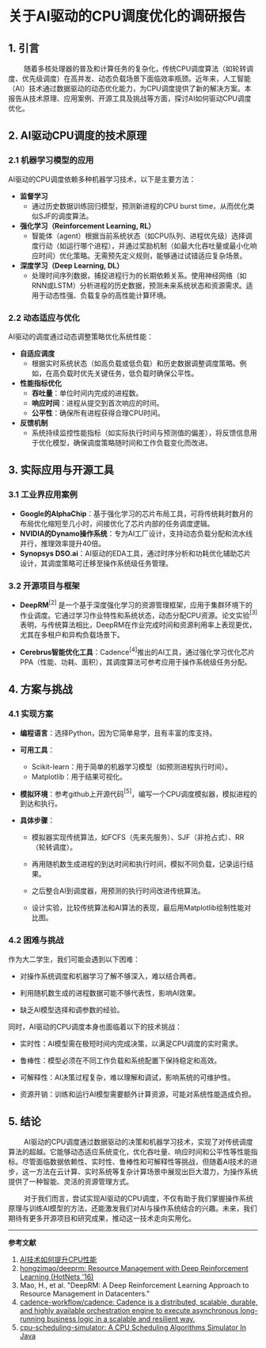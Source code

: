 # 关于AI驱动的CPU调度优化的调研报告

## 1. 引言

        随着多核处理器的普及和计算任务的复杂化，传统CPU调度算法（如轮转调度、优先级调度）在高并发、动态负载场景下面临效率瓶颈。近年来，人工智能（AI）技术通过数据驱动的动态优化能力，为CPU调度提供了新的解决方案。本报告从技术原理、应用案例、开源工具及挑战等方面，探讨AI如何驱动CPU调度优化。  

## 2. AI驱动CPU调度的技术原理

### 2.1 机器学习模型的应用

AI驱动的CPU调度依赖多种机器学习技术，以下是主要方法：

- **监督学习**
  - 通过历史数据训练回归模型，预测新进程的CPU burst time，从而优化类似SJF的调度算法。
- **强化学习（Reinforcement Learning, RL）**
  - 智能体（agent）根据当前系统状态（如CPU队列、进程优先级）选择调度行动（如运行哪个进程），并通过奖励机制（如最大化吞吐量或最小化响应时间）优化策略。无需预先定义规则，能够通过试错适应复杂场景。
- **深度学习（Deep Learning, DL）**
  - 处理时间序列数据，捕捉进程行为的长期依赖关系。使用神经网络（如RNN或LSTM）分析进程的历史数据，预测未来系统状态和资源需求。适用于动态性强、负载复杂的高性能计算环境。

### 2.2 动态适应与优化

AI驱动的调度通过动态调整策略优化系统性能：

- **自适应调度**
  - 根据实时系统状态（如高负载或低负载）和历史数据调整调度策略。例如，在高负载时优先关键任务，低负载时确保公平性。
- **性能指标优化**
  - **吞吐量**：单位时间内完成的进程数。
  - **响应时间**：进程从提交到首次响应的时间。
  - **公平性**：确保所有进程获得合理CPU时间。
- **反馈机制**
  - 系统持续监控性能指标（如实际执行时间与预测值的偏差），将反馈信息用于优化模型，确保调度策略随时间和工作负载变化而改进。

## 3. 实际应用与开源工具

### 3.1 工业界应用案例

- **Google的AlphaChip**：基于强化学习的芯片布局工具，可将传统耗时数月的布局优化缩短至几小时，间接优化了芯片内部的任务调度逻辑。  
- **NVIDIA的Dynamo操作系统**：专为AI工厂设计，支持动态负载分配和流水线并行，推理效率提升40倍。  
- **Synopsys DSO.ai**：AI驱动的EDA工具，通过时序分析和功耗优化辅助芯片设计，其调度策略可迁移至操作系统级任务管理。  

### 3.2 开源项目与框架

- **DeepRM**$^{[2]}$ 是一个基于深度强化学习的资源管理框架，应用于集群环境下的作业调度。它通过学习作业特性和系统状态，动态分配CPU资源。论文实验$^{[3]}$表明，与传统算法相比，DeepRM在作业完成时间和资源利用率上表现更优，尤其在多租户和异构负载场景下。

- **Cerebrus智能优化工具**：Cadence$^{[4]}$推出的AI工具，通过强化学习优化芯片PPA（性能、功耗、面积），其调度算法可参考应用于操作系统级任务分配。  

## 4. 方案与挑战

### 4.1 实现方案

- **编程语言**：选择Python，因为它简单易学，且有丰富的库支持。

- **可用工具**：
  
  - Scikit-learn：用于简单的机器学习模型（如预测进程执行时间）。
  - Matplotlib：用于结果可视化。

- **模拟环境**：参考github上开源代码$^{[5]}$，编写一个CPU调度模拟器，模拟进程的到达和执行。

- **具体步骤**：
  
  - 模拟器实现传统算法，如FCFS（先来先服务）、SJF（非抢占式）、RR（轮转调度）。
  
  - 再用随机数生成进程的到达时间和执行时间，模拟不同负载，记录运行结果。
  
  - 之后整合AI到调度器，用预测的执行时间改进传统算法。
  
  - 设计实验，比较传统算法和AI算法的表现，最后用Matplotlib绘制性能对比图。

### 4.2 困难与挑战

作为大二学生，我们可能会遇到以下困难：

- 对操作系统调度和机器学习了解不够深入，难以结合两者。

- 利用随机数生成的进程数据可能不够代表性，影响AI效果。

- 缺乏AI模型选择和调参数的经验。

同时，AI驱动的CPU调度本身也面临着以下的技术挑战：

- 实时性：AI模型需在极短时间内完成决策，以满足CPU调度的实时需求。

- 鲁棒性：模型必须在不同工作负载和系统配置下保持稳定和高效。

- 可解释性：AI决策过程复杂，难以理解和调试，影响系统的可维护性。

- 资源开销：训练和运行AI模型需要额外计算资源，可能对系统性能造成负担。

## 5. 结论

        AI驱动的CPU调度通过数据驱动的决策和机器学习技术，实现了对传统调度算法的超越。它能够动态适应系统变化，优化吞吐量、响应时间和公平性等性能指标。尽管面临数据依赖性、实时性、鲁棒性和可解释性等挑战，但随着AI技术的进步，这一方法在云计算、实时系统等复杂计算场景中展现出巨大潜力，为操作系统提供了一种智能、灵活的资源管理方式。

        对于我们而言，尝试实现AI驱动的CPU调度，不仅有助于我们掌握操作系统原理与训练AI模型的方法，还能激发我们对AI与操作系统结合的兴趣。未来，我们期待有更多开源项目和研究成果，推动这一技术走向实用化。

---

**参考文献**  

1. [AI技术如何提升CPU性能](https://www.sohu.com/a/829747013_121798711)
2. [hongzimao/deeprm: Resource Management with Deep Reinforcement Learning (HotNets '16)](https://github.com/hongzimao/deeprm)
3. Mao, H., et al. "DeepRM: A Deep Reinforcement Learning Approach to Resource Management in Datacenters."
4. [cadence-workflow/cadence: Cadence is a distributed, scalable, durable, and highly available orchestration engine to execute asynchronous long-running business logic in a scalable and resilient way.](https://github.com/cadence-workflow/cadence)
5. [cpu-scheduling-simulator: A CPU Scheduling Algorithms Simulator In Java](https://github.com/ammarlodhi255/cpu-scheduling-simulator)
